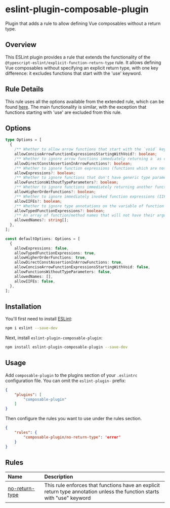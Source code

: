 # eslint-plugin-composable-plugin

Plugin that adds a rule to allow defining Vue composables without a return type.

## Overview

This ESLint plugin provides a rule that extends the functionality of the `@typescript-eslint/explicit-function-return-type` rule. It allows defining Vue composables without specifying an explicit return type, with one key difference: it excludes functions that start with the 'use' keyword.

## Rule Details

This rule uses all the options available from the extended rule, which can be found [here](https://typescript-eslint.io/rules/explicit-function-return-type). The main functionality is similar, with the exception that functions starting with 'use' are excluded from this rule.

## Options

```ts
type Options = [
  {
    /** Whether to allow arrow functions that start with the `void` keyword. */
    allowConciseArrowFunctionExpressionsStartingWithVoid?: boolean;
    /** Whether to ignore arrow functions immediately returning a `as const` value. */
    allowDirectConstAssertionInArrowFunctions?: boolean;
    /** Whether to ignore function expressions (functions which are not part of a declaration). */
    allowExpressions?: boolean;
    /** Whether to ignore functions that don't have generic type parameters. */
    allowFunctionsWithoutTypeParameters?: boolean;
    /** Whether to ignore functions immediately returning another function expression. */
    allowHigherOrderFunctions?: boolean;
    /** Whether to ignore immediately invoked function expressions (IIFEs). */
    allowIIFEs?: boolean;
    /** Whether to ignore type annotations on the variable of function expressions. */
    allowTypedFunctionExpressions?: boolean;
    /** An array of function/method names that will not have their arguments or return values checked. */
    allowedNames?: string[];
  },
];

const defaultOptions: Options = [
  {
    allowExpressions: false,
    allowTypedFunctionExpressions: true,
    allowHigherOrderFunctions: true,
    allowDirectConstAssertionInArrowFunctions: true,
    allowConciseArrowFunctionExpressionsStartingWithVoid: false,
    allowFunctionsWithoutTypeParameters: false,
    allowedNames: [],
    allowIIFEs: false,
  },
];
```

## Installation

You'll first need to install [ESLint](https://eslint.org/):

```sh
npm i eslint --save-dev
```

Next, install `eslint-plugin-composable-plugin`:

```sh
npm install eslint-plugin-composable-plugin --save-dev
```

## Usage

Add `composable-plugin` to the plugins section of your `.eslintrc` configuration file. You can omit the `eslint-plugin-` prefix:

```json
{
    "plugins": [
        "composable-plugin"
    ]
}
```


Then configure the rules you want to use under the rules section.

```json
{
    "rules": {
        "composable-plugin/no-return-type": 'error'
    }
}
```

## Rules

<!-- begin auto-generated rules list -->

| Name                                           | Description                                                                                                             |
| :--------------------------------------------- | :---------------------------------------------------------------------------------------------------------------------- |
| [no-return-type](docs/rules/no-return-type.md) | This rule enforces that functions have an explicit return type annotation unless the function starts with "use" keyword |

<!-- end auto-generated rules list -->


